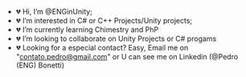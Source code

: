 - 💔 Hi, I’m @ENGinUnity;
- 💔 I’m interested in C# or C++ Projects/Unity projects;
- 💔 I’m currently learning Chimestry and PhP
- 💔 I’m looking to collaborate on Unity Projects or C# progams
- 💔 Looking for a especial contact? Easy, Email me on "contato.pedro@gmail.com" or U can see me on Linkedin (@Pedro (ENG) Bonetti)

